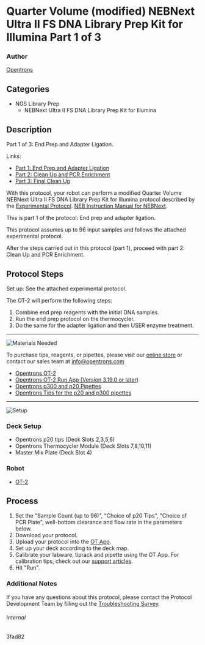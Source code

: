 # Quarter Volume (modified) NEBNext Ultra II FS DNA Library Prep Kit for Illumina Part 1 of 3

### Author
[Opentrons](https://opentrons.com/)



## Categories
* NGS Library Prep
     * NEBNext Ultra II FS DNA Library Prep Kit for Illumina

## Description
Part 1 of 3: End Prep and Adapter Ligation.

Links:
* [Part 1: End Prep and Adapter Ligation](http://protocols.opentrons.com/protocol/3fad82)
* [Part 2: Clean Up and PCR Enrichment](http://protocols.opentrons.com/protocol/3fad82-part-2)
* [Part 3: Final Clean Up](http://protocols.opentrons.com/protocol/3fad82-part-3)

With this protocol, your robot can perform a modified Quarter Volume NEBNext Ultra II FS DNA Library Prep Kit for Illumina protocol described by the [Experimental Protocol](https://s3.amazonaws.com/pf-upload-01/u-4256/0/2021-05-07/ia13rz0/Quarter%20volume%20NEB%20Next%20Ultra%20II%20DNA%20Library%20Prep%20Kit%20for%20Illumina.docx). [NEB Instruction Manual for NEBNext](https://s3.amazonaws.com/pf-upload-01/u-4256/0/2021-05-07/ce23ruu/manualE7805.pdf).

This is part 1 of the protocol: End prep and adapter ligation.

This protocol assumes up to 96 input samples and follows the attached experimental protocol.

After the steps carried out in this protocol (part 1), proceed with part 2: Clean Up and PCR Enrichment.


## Protocol Steps

Set up: See the attached experimental protocol.

The OT-2 will perform the following steps:
1. Combine end prep reagents with the initial DNA samples.
2. Run the end prep protocol on the thermocycler.
3. Do the same for the adapter ligation and then USER enzyme treatment.

---
![Materials Needed](https://s3.amazonaws.com/opentrons-protocol-library-website/custom-README-images/001-General+Headings/materials.png)

To purchase tips, reagents, or pipettes, please visit our [online store](https://shop.opentrons.com/) or contact our sales team at [info@opentrons.com](mailto:info@opentrons.com)

* [Opentrons OT-2](https://shop.opentrons.com/collections/ot-2-robot/products/ot-2)
* [Opentrons OT-2 Run App (Version 3.19.0 or later)](https://opentrons.com/ot-app/)
* [Opentrons p300 and p20 Pipettes](https://shop.opentrons.com/collections/ot-2-pipettes/products/single-channel-electronic-pipette)
* [Opentrons Tips for the p20 and p300 pipettes](https://shop.opentrons.com/collections/opentrons-tips)

---
![Setup](https://s3.amazonaws.com/opentrons-protocol-library-website/custom-README-images/001-General+Headings/Setup.png)

### Deck Setup
* Opentrons p20 tips (Deck Slots 2,3,5,6)
* Opentrons Thermocycler Module (Deck Slots 7,8,10,11)
* Master Mix Plate (Deck Slot 4)

### Robot
* [OT-2](https://opentrons.com/ot-2)

## Process
1. Set the "Sample Count (up to 96)", "Choice of p20 Tips", "Choice of PCR Plate", well-bottom clearance and flow rate in the parameters below.
2. Download your protocol.
3. Upload your protocol into the [OT App](https://opentrons.com/ot-app).
4. Set up your deck according to the deck map.
5. Calibrate your labware, tiprack and pipette using the OT App. For calibration tips, check out our [support articles](https://support.opentrons.com/en/collections/1559720-guide-for-getting-started-with-the-ot-2).
6. Hit "Run".

### Additional Notes
If you have any questions about this protocol, please contact the Protocol Development Team by filling out the [Troubleshooting Survey](https://protocol-troubleshooting.paperform.co/).

###### Internal
3fad82
